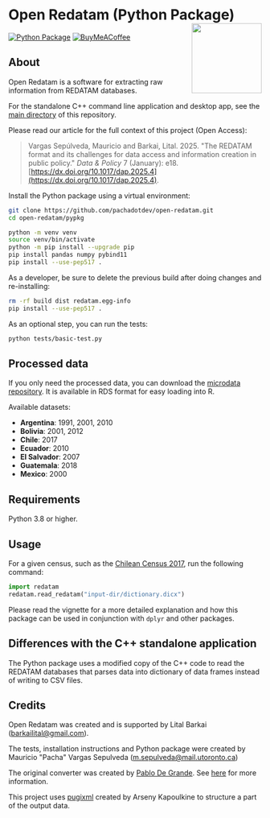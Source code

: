 # Open Redatam (Python Package) <img src="man/figures/logo.svg" align="right" height="139" alt="" />

[![Python Package](https://github.com/pachadotdev/open-redatam/actions/workflows/build-pypkg.yml/badge.svg)](https://github.com/pachadotdev/open-redatam/actions/workflows/build-pypkg.yml)
[![BuyMeACoffee](https://raw.githubusercontent.com/pachadotdev/buymeacoffee-badges/main/bmc-donate-white.svg)](https://buymeacoffee.com/pacha)

## About

Open Redatam is a software for extracting raw information from REDATAM databases.

For the standalone C++ command line application and desktop app, see the [main directory](https://github.com/pachadotdev/open-redatam/) of this repository.

Please read our article for the full context of this project (Open Access):

> Vargas Sepúlveda, Mauricio and Barkai, Lital. 2025. "The REDATAM format and its challenges for data access and information creation in public policy." *Data & Policy* 7 (January): e18. [https://dx.doi.org/10.1017/dap.2025.4](https://dx.doi.org/10.1017/dap.2025.4). 

Install the Python package using a virtual environment:

```bash
git clone https://github.com/pachadotdev/open-redatam.git
cd open-redatam/pypkg

python -m venv venv
source venv/bin/activate
python -m pip install --upgrade pip
pip install pandas numpy pybind11
pip install --use-pep517 .
```

As a developer, be sure to delete the previous build after doing changes and re-installing:

```bash
rm -rf build dist redatam.egg-info
pip install --use-pep517 .
```

As an optional step, you can run the tests:

```bash
python tests/basic-test.py
```

## Processed data

If you only need the processed data, you can download the [microdata repository](https://github.com/pachadotdev/redatam-microdata/releases). It is available in RDS format for easy loading into R.

Available datasets:

- **Argentina**: 1991, 2001, 2010  
- **Bolivia**: 2001, 2012  
- **Chile**: 2017  
- **Ecuador**: 2010  
- **El Salvador**: 2007  
- **Guatemala**: 2018  
- **Mexico**: 2000  

## Requirements

Python 3.8 or higher.

## Usage

For a given census, such as the [Chilean Census 2017](https://redatam.org/cdr/descargas/censos/poblacion/CP2017CHL.zip), run the following command:

```python
import redatam
redatam.read_redatam("input-dir/dictionary.dicx")
```

Please read the vignette for a more detailed explanation and how this package can be used in conjunction with `dplyr` and other packages.

## Differences with the C++ standalone application

The Python package uses a modified copy of the C++ code to read the REDATAM databases that parses data into dictionary of data frames instead of writing to CSV files.

## Credits

Open Redatam was created and is supported by Lital Barkai (barkailital@gmail.com).

The tests, installation instructions and Python package were created by Mauricio "Pacha" Vargas Sepulveda (m.sepulveda@mail.utoronto.ca)

The original converter was created by [Pablo De Grande](https://github.com/discontinuos). See [here](https://www.scielo.org.mx/scielo.php?script=sci_arttext&pid=S0186-72102016000300811) for more information.

This project uses [pugixml](https://github.com/zeux/pugixml) created by Arseny Kapoulkine to structure a part of the output data.
